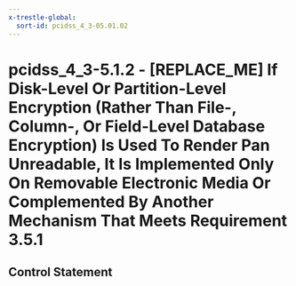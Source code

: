 ```yaml
---
x-trestle-global:
  sort-id: pcidss_4_3-05.01.02
---
```


# pcidss_4_3-5.1.2 - \[REPLACE_ME\] If Disk-Level Or Partition-Level Encryption (Rather Than File-, Column-, Or Field-Level Database Encryption) Is Used To Render Pan Unreadable, It Is Implemented Only On Removable Electronic Media Or Complemented By Another Mechanism That Meets Requirement 3.5.1

## Control Statement
